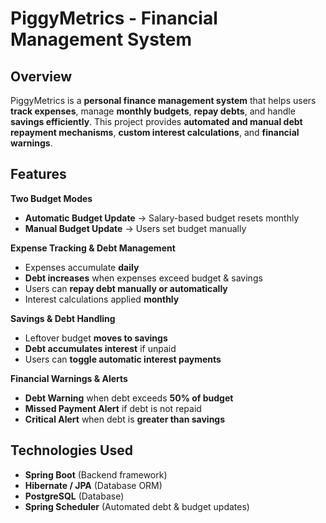 # PiggyMetrics - Financial Management System

## Overview
PiggyMetrics is a **personal finance management system** that helps users **track expenses**, manage **monthly budgets**, **repay debts**, 
and handle **savings efficiently**. This project provides **automated and manual debt repayment mechanisms**, **custom interest calculations**, and **financial warnings**.

##  Features
 **Two Budget Modes**  
- **Automatic Budget Update** → Salary-based budget resets monthly  
- **Manual Budget Update** → Users set budget manually  

 **Expense Tracking & Debt Management**  
- Expenses accumulate **daily**  
- **Debt increases** when expenses exceed budget & savings  
- Users can **repay debt manually or automatically**  
- Interest calculations applied **monthly**  

 **Savings & Debt Handling**  
- Leftover budget **moves to savings**  
- **Debt accumulates interest** if unpaid  
- Users can **toggle automatic interest payments**  

 **Financial Warnings & Alerts**  
-  **Debt Warning** when debt exceeds **50% of budget**  
-  **Missed Payment Alert** if debt is not repaid  
-  **Critical Alert** when debt is **greater than savings**

  ##  Technologies Used
- **Spring Boot**  (Backend framework)  
- **Hibernate / JPA**  (Database ORM)  
- **PostgreSQL**  (Database)  
- **Spring Scheduler**  (Automated debt & budget updates)
